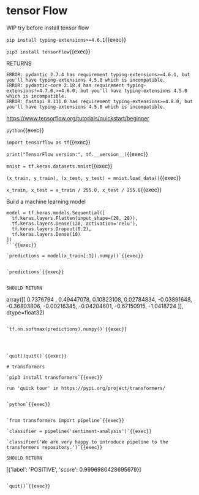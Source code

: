 # tensor Flow

WIP try before install tensor flow

`pip install typing-extensions>=4.6.1`{{exec}}


`pip3 install tensorflow`{{exec}}

RETURNS

```
ERROR: pydantic 2.7.4 has requirement typing-extensions>=4.6.1, but you'll have typing-extensions 4.5.0 which is incompatible.   
ERROR: pydantic-core 2.18.4 has requirement typing-extensions!=4.7.0,>=4.6.0, but you'll have typing-extensions 4.5.0 which is incompatible.   
ERROR: fastapi 0.111.0 has requirement typing-extensions>=4.8.0, but you'll have typing-extensions 4.5.0 which is incompatible.   
```


https://www.tensorflow.org/tutorials/quickstart/beginner


`python`{{exec}}


`import tensorflow as tf`{{exec}}


`print("TensorFlow version:", tf.__version__)`{{exec}}



`mnist = tf.keras.datasets.mnist`{{exec}}


`(x_train, y_train), (x_test, y_test) = mnist.load_data()`{{exec}}


`x_train, x_test = x_train / 255.0, x_test / 255.0`{{exec}}


Build a machine learning model
```
model = tf.keras.models.Sequential([
  tf.keras.layers.Flatten(input_shape=(28, 28)),
  tf.keras.layers.Dense(128, activation='relu'),
  tf.keras.layers.Dropout(0.2),
  tf.keras.layers.Dense(10)
])
```{{exec}}

`predictions = model(x_train[:1]).numpy()`{{exec}}


`predictions`{{exec}}


SHOULD RETURN
 ```
array([[ 0.7376794 ,  0.49447078,  0.10823108,  0.02784834, -0.03891648,
        -0.36803806, -0.00216345, -0.04204601, -0.67150915, -1.0418724 ]],
      dtype=float32)

 ```

`tf.nn.softmax(predictions).numpy()`{{exec}}




`quit()quit()`{{exec}}

# transformers

`pip3 install transformers`{{exec}}

run 'quick tour' in https://pypi.org/project/transformers/


`python`{{exec}}


`from transformers import pipeline`{{exec}}

`classifier = pipeline('sentiment-analysis')`{{exec}}

`classifier('We are very happy to introduce pipeline to the transformers repository.')`{{exec}}

SHOULD RETURN

```
[{'label': 'POSITIVE', 'score': 0.9996980428695679}]

```

`quit()`{{exec}}
